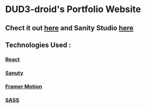 # DUD3-droid's Portfolio Website
## Chect it out [here](https://dud3-droid.netlify.app/) and Sanity Studio [here](https://dud3-portfolio.sanity.studio/)

## Technologies Used :

###  [React](https://reactjs.org/)
### [Sanuty](https://www.sanity.io/)
### [Framer Motion](https://www.framer.com/motion/)
### [SASS](https://sass-lang.com/)
